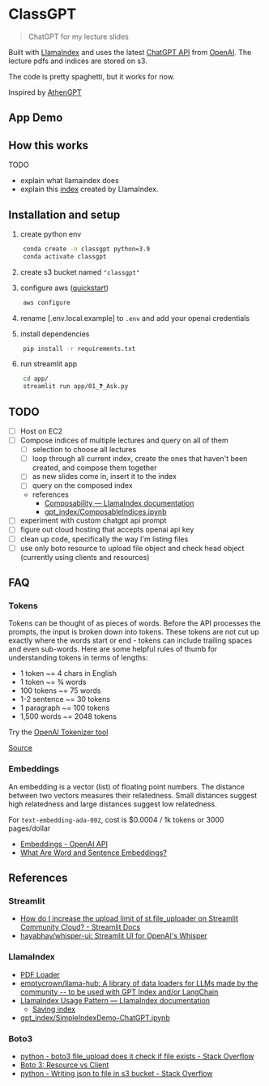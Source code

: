 # ClassGPT

> ChatGPT for my lecture slides

Built with [LlamaIndex](https://github.com/jerryjliu/gpt_index) and uses the latest [ChatGPT API](https://platform.openai.com/docs/guides/chat) from [OpenAI](https://openai.com/). The lecture pdfs and indices are stored on s3.

The code is pretty spaghetti, but it works for now.

Inspired by [AthenGPT](http://athensgpt.com/)

## App Demo

## How this works

TODO

- explain what llamaindex does
- explain this [index](notebooks/index.json) created by LlamaIndex.

## Installation and setup

1. create python env

```bash
    conda create -n classgpt python=3.9
    conda activate classgpt
```

2. create s3 bucket named `"classgpt"`

3. configure aws ([quickstart](https://docs.aws.amazon.com/cli/latest/userguide/cli-configure-quickstart.html))

```bash
    aws configure
```

4. rename [.env.local.example] to `.env` and add your openai credentials

5. install dependencies

```bash
    pip install -r requirements.txt
```

6. run streamlit app

```bash
    cd app/
    streamlit run app/01_❓_Ask.py
```

## TODO

- [ ] Host on EC2
- [ ] Compose indices of multiple lectures and query on all of them
  - [ ] selection to choose all lectures
  - [ ] loop through all current index, create the ones that haven't been created, and compose them together
  - [ ] as new slides come in, insert it to the index
  - [ ] query on the composed index
  - references
    - [Composability — LlamaIndex documentation](https://gpt-index.readthedocs.io/en/latest/how_to/composability.html)
    - [gpt_index/ComposableIndices.ipynb](https://github.com/jerryjliu/gpt_index/blob/main/examples/composable_indices/ComposableIndices.ipynb)
- [ ] experiment with custom chatgpt api prompt
- [ ] figure out cloud hosting that accepts openai api key
- [ ] clean up code, specifically the way I'm listing files
- [ ] use only boto resource to upload file object and check head object (currently using clients and resources)

## FAQ

### Tokens

Tokens can be thought of as pieces of words. Before the API processes the prompts, the input is broken down into tokens. These tokens are not cut up exactly where the words start or end - tokens can include trailing spaces and even sub-words. Here are some helpful rules of thumb for understanding tokens in terms of lengths:

- 1 token ~= 4 chars in English
- 1 token ~= ¾ words
- 100 tokens ~= 75 words
- 1-2 sentence ~= 30 tokens
- 1 paragraph ~= 100 tokens
- 1,500 words ~= 2048 tokens

Try the [OpenAI Tokenizer tool](https://platform.openai.com/tokenizer)

[Source](https://help.openai.com/en/articles/4936856-what-are-tokens-and-how-to-count-them)

### Embeddings

An embedding is a vector (list) of floating point numbers. The distance between two vectors measures their relatedness. Small distances suggest high relatedness and large distances suggest low relatedness.

For `text-embedding-ada-002`, cost is $0.0004 / 1k tokens or 3000 pages/dollar

- [Embeddings - OpenAI API](https://platform.openai.com/docs/guides/embeddings/use-cases)
- [What Are Word and Sentence Embeddings?](https://txt.cohere.ai/sentence-word-embeddings/)

## References

### Streamlit

- [How do I increase the upload limit of st.file_uploader on Streamlit Community Cloud? - Streamlit Docs](https://docs.streamlit.io/knowledge-base/deploy/increase-file-uploader-limit-streamlit-cloud)
- [hayabhay/whisper-ui: Streamlit UI for OpenAI's Whisper](https://github.com/hayabhay/whisper-ui)

### LlamaIndex

- [PDF Loader](https://llamahub.ai/l/file-pdf)
- [emptycrown/llama-hub: A library of data loaders for LLMs made by the community -- to be used with GPT Index and/or LangChain](https://github.com/emptycrown/llama-hub/tree/main)
- [LlamaIndex Usage Pattern — LlamaIndex documentation](https://gpt-index.readthedocs.io/en/latest/guides/usage_pattern.html#)
  - [Saving index](https://gpt-index.readthedocs.io/en/latest/guides/usage_pattern.html#optional-save-the-index-for-future-use)
- [gpt_index/SimpleIndexDemo-ChatGPT.ipynb](https://github.com/jerryjliu/gpt_index/blob/main/examples/vector_indices/SimpleIndexDemo-ChatGPT.ipynb)

### Boto3

- [python - boto3 file_upload does it check if file exists - Stack Overflow](https://stackoverflow.com/questions/44978426/boto3-file-upload-does-it-check-if-file-exists)
- [Boto 3: Resource vs Client](https://www.learnaws.org/2021/02/24/boto3-resource-client/)
- [python - Writing json to file in s3 bucket - Stack Overflow](https://stackoverflow.com/questions/46844263/writing-json-to-file-in-s3-bucket)

